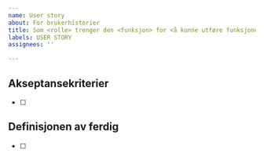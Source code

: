 ```yaml
---
name: User story
about: For brukerhistorier
title: Som <rolle> trenger den <funksjon> for <å kunne utføre funksjonen>
labels: USER STORY
assignees: ''

---
```


## Akseptansekriterier
- [ ]

## Definisjonen av ferdig
- [ ]

